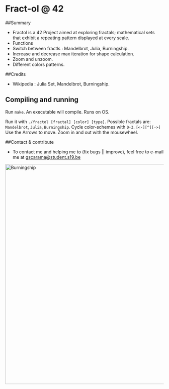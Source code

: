 # Fract-ol @ 42

##Summary




* Fractol is a 42 Project aimed at exploring fractals; mathematical sets that exhibit a repeating pattern displayed at every scale.
* Functions
* Switch between fractls : Mandelbrot, Julia, Burningship.
* Increase and decrease max iteration for shape calculation.
* Zoom and unzoom.
* Different colors patterns.

##Credits
* Wikipedia : Julia Set, Mandelbrot, Burningship.


## Compiling and running
Run `make`. An executable will compile. Runs on OS.

Run it with `./fractol [fractal] [color] [type]`. Possible fractals are: `Mandelbrot`, `Julia`,
`Burningship`. Cycle color-schemes with `0-3`. `[<-][^][->]` Use the Arrows to move. Zoom in and out with the
mousewheel.

##Contact & contribute
* To contact me and helping me to (fix bugs || improve), feel free to e-mail me at gscarama@student.s19.be

<img align="center" width="700" alt="Burningship" src="https://user-images.githubusercontent.com/85752923/157449565-f4b2ddca-4c4c-4976-aca2-0fc8dc96274f.png">

